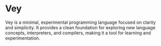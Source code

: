 # Vey
Vey is a minimal, experimental programming language focused on clarity and simplicity. It provides a clean foundation for exploring new language concepts, interpreters, and compilers, making it a tool for learning and experimentation.
